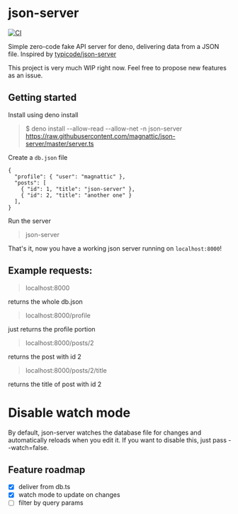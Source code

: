 # json-server

[![CI](https://github.com/magnattic/json-server/workflows/CI/badge.svg)](https://github.com/magnattic/json-server/actions?query=workflow%3ACI)

Simple zero-code fake API server for deno, delivering data from a JSON file. Inspired by [typicode/json-server](https://github.com/typicode/json-server)

This project is very much WIP right now. Feel free to propose new features as an issue.

## Getting started

Install using deno install

> \$ deno install --allow-read --allow-net -n json-server https://raw.githubusercontent.com/magnattic/json-server/master/server.ts

Create a `db.json` file

```
{
  "profile": { "user": "magnattic" },
  "posts": [
    { "id": 1, "title": "json-server" },
    { "id": 2, "title": "another one" }
  ],
}
```

Run the server

> json-server

That's it, now you have a working json server running on `localhost:8000`!

## Example requests:

> localhost:8000

returns the whole db.json

> localhost:8000/profile

just returns the profile portion

> localhost:8000/posts/2

returns the post with id 2

> localhost:8000/posts/2/title

returns the title of post with id 2

# Disable watch mode

By default, json-server watches the database file for changes and automatically reloads when you edit it. If you want to disable this, just pass --watch=false.

## Feature roadmap

- [x] deliver from db.ts
- [x] watch mode to update on changes
- [ ] filter by query params
